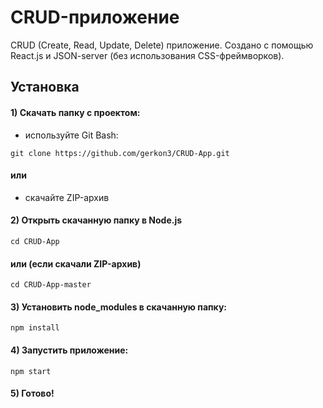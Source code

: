 # CRUD-приложение

CRUD (Create, Read, Update, Delete) приложение. Создано с помощью React.js и JSON-server (без использования CSS-фреймворков).

## Установка

#### 1) Скачать папку с проектом:
- используйте Git Bash:
```
git clone https://github.com/gerkon3/CRUD-App.git
```
#### или
- скачайте ZIP-архив
#### 2) Открыть скачанную папку в Node.js
```
cd CRUD-App
```
#### или (если скачали ZIP-архив)
```
cd CRUD-App-master
```
#### 3) Установить node_modules в скачанную папку:
```
npm install
```
#### 4) Запустить приложение:
```
npm start
```
#### 5) Готово!
